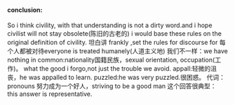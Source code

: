 #### conclusion:
So i think civility, with that understanding is not a dirty word.and i hope civilist will not stay obsolete(陈旧的古老的)
i would base these rules on the original definition of civility.
坦白讲 frankly ,set the rules for discourse for 
每个人都被对待everyone is treated humanely(人道主义地)
我们不一样：we have nothing in common:nationality国籍民族，sexual orientation, occupation(工作)。
what the good i forgo,not just the trouble we avoid.
appall:轻微的沮丧，he was appalled to learn.
puzzled:he was very puzzled.很困惑。
代词：pronouns
努力成为一个好人，striving to be a good man
这个回答很典型： this answer is representative.
